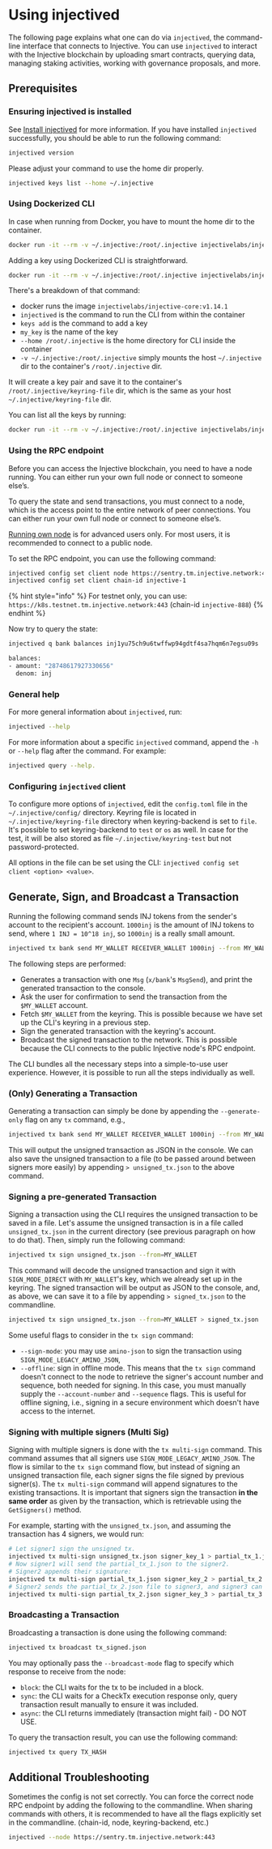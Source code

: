# Using injectived

The following page explains what one can do via `injectived`, the command-line interface that connects to Injective. You can use `injectived` to interact with the Injective blockchain by uploading smart contracts, querying data, managing staking activities, working with governance proposals, and more.

## Prerequisites

### Ensuring injectived is installed

See [Install injectived](./install-injectived.md) for more information. If you have installed `injectived` successfully, you should be able to run the following command:

```bash
injectived version
```

Please adjust your command to use the home dir properly.

```bash
injectived keys list --home ~/.injective
```

### Using Dockerized CLI

In case when running from Docker, you have to mount the home dir to the container.

```bash
docker run -it --rm -v ~/.injective:/root/.injective injectivelabs/injective-core:v1.14.1 injectived keys list --home /root/.injective
```

Adding a key using Dockerized CLI is straightforward.

```bash
docker run -it --rm -v ~/.injective:/root/.injective injectivelabs/injective-core:v1.14.1 injectived keys add my_key --home /root/.injective
```

There's a breakdown of that command:

* docker runs the image `injectivelabs/injective-core:v1.14.1`
* `injectived` is the command to run the CLI from within the container
* `keys add` is the command to add a key
* `my_key` is the name of the key
* `--home /root/.injective` is the home directory for CLI inside the container
* `-v ~/.injective:/root/.injective` simply mounts the host `~/.injective` dir to the container's `/root/.injective` dir.

It will create a key pair and save it to the container's `/root/.injective/keyring-file` dir, which is the same as your host `~/.injective/keyring-file` dir.

You can list all the keys by running:

```bash
docker run -it --rm -v ~/.injective:/root/.injective injectivelabs/injective-core:v1.14.1 injectived keys list --home /root/.injective
```

### Using the RPC endpoint

Before you can access the Injective blockchain, you need to have a node running. You can either run your own full node or connect to someone else’s.

To query the state and send transactions, you must connect to a node, which is the access point to the entire network of peer connections. You can either run your own full node or connect to someone else’s.

[Running own node](../../nodes//getting-started/running-a-node/join-a-network.md) is for advanced users only. For most users, it is recommended to connect to a public node.

To set the RPC endpoint, you can use the following command:

```bash
injectived config set client node https://sentry.tm.injective.network:443
injectived config set client chain-id injective-1
```

{% hint style="info" %}
For testnet only, you can use: `https://k8s.testnet.tm.injective.network:443` (chain-id `injective-888`)
{% endhint %}

Now try to query the state:

```bash
injectived q bank balances inj1yu75ch9u6twffwp94gdtf4sa7hqm6n7egsu09s

balances:
- amount: "28748617927330656"
  denom: inj
```

### General help

For more general information about `injectived`, run:

```bash
injectived --help
```

For more information about a specific `injectived` command, append the `-h` or `--help` flag after the command. For example:

```bash
injectived query --help.
```

### Configuring `injectived` client

To configure more options of `injectived`, edit the `config.toml` file in the `~/.injective/config/` directory. Keyring file is located in `~/.injective/keyring-file` directory when keyring-backend is set to `file`. It's possible to set keyring-backend to `test` or `os` as well. In case for the test, it will be also stored as file `~/.injective/keyring-test` but not password-protected.

All options in the file can be set using the CLI: `injectived config set client <option> <value>`.

## Generate, Sign, and Broadcast a Transaction

Running the following command sends INJ tokens from the sender's account to the recipient's account.
`1000inj` is the amount of INJ tokens to send, where `1 INJ = 10^18 inj`, so `1000inj` is a really small amount.

```bash
injectived tx bank send MY_WALLET RECEIVER_WALLET 1000inj --from MY_WALLET
```

The following steps are performed:
* Generates a transaction with one `Msg` (`x/bank`'s `MsgSend`), and print the generated transaction to the console.
* Ask the user for confirmation to send the transaction from the `$MY_WALLET` account.
* Fetch `$MY_WALLET` from the keyring. This is possible because we have set up the CLI's keyring in a previous step.
* Sign the generated transaction with the keyring's account.
* Broadcast the signed transaction to the network. This is possible because the CLI connects to the public Injective node's RPC endpoint.

The CLI bundles all the necessary steps into a simple-to-use user experience. However, it is possible to run all the steps individually as well.

### (Only) Generating a Transaction

Generating a transaction can simply be done by appending the `--generate-only` flag on any `tx` command, e.g.,

```bash
injectived tx bank send MY_WALLET RECEIVER_WALLET 1000inj --from MY_WALLET --generate-only
```

This will output the unsigned transaction as JSON in the console. We can also save the unsigned transaction to a file (to be passed around between signers more easily) by appending `> unsigned_tx.json` to the above command.

### Signing a pre-generated Transaction

Signing a transaction using the CLI requires the unsigned transaction to be saved in a file. Let's assume the unsigned transaction is in a file called `unsigned_tx.json` in the current directory (see previous paragraph on how to do that). Then, simply run the following command:

```bash
injectived tx sign unsigned_tx.json --from=MY_WALLET
```

This command will decode the unsigned transaction and sign it with `SIGN_MODE_DIRECT` with `MY_WALLET`'s key, which we already set up in the keyring. The signed transaction will be output as JSON to the console, and, as above, we can save it to a file by appending `> signed_tx.json` to the commandline.

```bash
injectived tx sign unsigned_tx.json --from=MY_WALLET > signed_tx.json
```

Some useful flags to consider in the `tx sign` command:

* `--sign-mode`: you may use `amino-json` to sign the transaction using `SIGN_MODE_LEGACY_AMINO_JSON`,
* `--offline`: sign in offline mode. This means that the `tx sign` command doesn't connect to the node to retrieve the signer's account number and sequence, both needed for signing. In this case, you must manually supply the `--account-number` and `--sequence` flags. This is useful for offline signing, i.e., signing in a secure environment which doesn't have access to the internet.

### Signing with multiple signers (Multi Sig)

Signing with multiple signers is done with the `tx multi-sign` command. This command assumes that all signers use `SIGN_MODE_LEGACY_AMINO_JSON`. The flow is similar to the `tx sign` command flow, but instead of signing an unsigned transaction file, each signer signs the file signed by previous signer(s). The `tx multi-sign` command will append signatures to the existing transactions. It is important that signers sign the transaction **in the same order** as given by the transaction, which is retrievable using the `GetSigners()` method.

For example, starting with the `unsigned_tx.json`, and assuming the transaction has 4 signers, we would run:

```bash
# Let signer1 sign the unsigned tx.
injectived tx multi-sign unsigned_tx.json signer_key_1 > partial_tx_1.json
# Now signer1 will send the partial_tx_1.json to the signer2.
# Signer2 appends their signature:
injectived tx multi-sign partial_tx_1.json signer_key_2 > partial_tx_2.json
# Signer2 sends the partial_tx_2.json file to signer3, and signer3 can append his signature:
injectived tx multi-sign partial_tx_2.json signer_key_3 > partial_tx_3.json
```

### Broadcasting a Transaction

Broadcasting a transaction is done using the following command:

```bash
injectived tx broadcast tx_signed.json
```

You may optionally pass the `--broadcast-mode` flag to specify which response to receive from the node:

* `block`: the CLI waits for the tx to be included in a block.
* `sync`: the CLI waits for a CheckTx execution response only, query transaction result manually to ensure it was included.
* `async`: the CLI returns immediately (transaction might fail) - DO NOT USE.

To query the transaction result, you can use the following command:

```bash
injectived tx query TX_HASH
```

## Additional Troubleshooting

Sometimes the config is not set correctly. You can force the correct node RPC endpoint by adding the following to the commandline.
When sharing commands with others, it is recommended to have all the flags explicitly set in the commandline. (chain-id, node, keyring-backend, etc.)

```bash
injectived --node https://sentry.tm.injective.network:443
```


